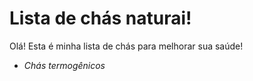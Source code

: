 <h1>Lista de chás naturai!</h1>

Olá! Esta é minha lista de chás para melhorar sua saúde!



- _Chás termogênicos_
